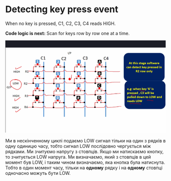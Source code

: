 # Detecting key press event
When no key is pressed, C1, C2, C3, C4 reads HIGH.

**Code logic is next:** Scan for keys row by row one at a time.

![alt text](<www.udemy.com_course_microcontroller-embedded-c-programming_learn_lecture_16607164 (7).png>)  

Ми в нескінченному циклі подаємо LOW сигнал тільки на один з рядків в одну одиницю часу, тобто сигнал LOW послідовно чергується між рядками. Ми зчитуємо напругу з стовпців. Якщо ми натискаємо кнопку, то зчитується LOW напруга. Ми визначаємо, який з стовпців в цей момент був LOW, і таким чином визначаємо, яка кнопка була натиснута. Тобто в один момент часу, тільки на **одному** рядку і на **одному** стовпці одночасно можуть бути LOW.
